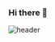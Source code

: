 ### Hi there 👋

![header](https://capsule-render.vercel.app/api?type=waving&color=auto&height=300&section=header&text=capsule%20render&fontSize=90)
<!--
**AhnSang0915/AhnSang0915** is a ✨ _special_ ✨ repository because its `README.md` (this file) appears on your GitHub profile.

Here are some ideas to get you started:

- 🔭 I’m currently working on ...
- 🌱 I’m currently learning ...
- 👯 I’m looking to collaborate on ...
- 🤔 I’m looking for help with ...
- 💬 Ask me about ...
- 📫 How to reach me: ...
- 😄 Pronouns: ...
- ⚡ Fun fact: ...
-->
